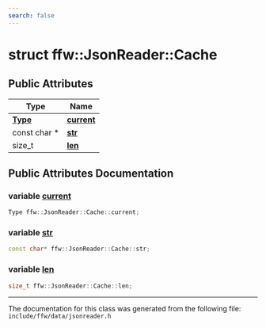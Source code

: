 ```yaml
---
search: false
---
```


# struct ffw::JsonReader::Cache

## Public Attributes

|Type|Name|
|-----|-----|
|**[Type](classffw_1_1_json_reader.md#1a84e248b0f735533d7692ce091095de16)**|[**current**](structffw_1_1_json_reader_1_1_cache.md#1a4f080022983b231d83711989c555f3ae)|
|const char \*|[**str**](structffw_1_1_json_reader_1_1_cache.md#1a8cd65744cb6db9400b90f9b265470b25)|
|size\_t|[**len**](structffw_1_1_json_reader_1_1_cache.md#1a200d40f2d8b9f5ac92718f5a01741628)|


## Public Attributes Documentation

### variable <a id="1a4f080022983b231d83711989c555f3ae" href="#1a4f080022983b231d83711989c555f3ae">current</a>

```cpp
Type ffw::JsonReader::Cache::current;
```



### variable <a id="1a8cd65744cb6db9400b90f9b265470b25" href="#1a8cd65744cb6db9400b90f9b265470b25">str</a>

```cpp
const char* ffw::JsonReader::Cache::str;
```



### variable <a id="1a200d40f2d8b9f5ac92718f5a01741628" href="#1a200d40f2d8b9f5ac92718f5a01741628">len</a>

```cpp
size_t ffw::JsonReader::Cache::len;
```





----------------------------------------
The documentation for this class was generated from the following file: `include/ffw/data/jsonreader.h`
